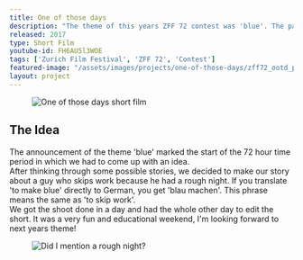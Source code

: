 ```yaml
---
title: One of those days
description: "The theme of this years ZFF 72 contest was 'blue'. The participant teams had 72 hours to plan, shoot and edit a short film that matches the given theme. Our video tells the story of a guy whose day just can't get any better."
released: 2017
type: Short Film
youtube-id: FH6AU5l3WOE
tags: ['Zurich Film Festival', 'ZFF 72', 'Contest']
featured-image: "/assets/images/projects/one-of-those-days/zff72_ootd_preview.jpg"
layout: project
---
```


<figure class="imagelist">
    <img class="full" src="{{site.url}}/assets/images/projects/one-of-those-days/zff72_ootd_1.jpg" data-action="zoom"  alt="One of those days short film" />
</figure>

## The Idea
The announcement of the theme 'blue' marked the start of the 72 hour time period in which we had to come up with an idea.<br/>After thinking through some possible stories, we decided to make our story about a guy who skips work because he had a rough night. If you translate 'to make blue' directly to German, you get 'blau machen'. This phrase means the same as 'to skip work'.<br/>We got the shoot done in a day and had the whole other day to edit the short. It was a very fun and educational weekend, I'm looking forward to next years theme!


<figure class="imagelist">
    <img class="full" src="{{site.url}}/assets/images/projects/one-of-those-days/zff72_ootd_2.jpg" data-action="zoom"  alt="Did I mention a rough night?" />
</figure>